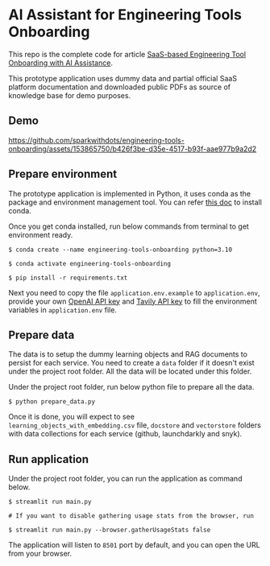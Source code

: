 # AI Assistant for Engineering Tools Onboarding

This repo is the complete code for article [SaaS-based Engineering Tool Onboarding with AI Assistance](https://sparkwithdots.medium.com/saas-based-engineering-tool-onboarding-with-ai-assistance-c34c533224a7).

This prototype application uses dummy data and partial official SaaS platform documentation and downloaded public PDFs as source of knowledge base for demo purposes.

## Demo

https://github.com/sparkwithdots/engineering-tools-onboarding/assets/153865750/b426f3be-d35e-4517-b93f-aae977b9a2d2

## Prepare environment

The prototype application is implemented in Python, it uses conda as the package and environment management tool. You can refer [this doc](https://conda.io/projects/conda/en/latest/user-guide/install/index.html) to install conda.

Once you get conda installed, run below commands from terminal to get environment ready.
```
$ conda create --name engineering-tools-onboarding python=3.10

$ conda activate engineering-tools-onboarding

$ pip install -r requirements.txt
```

Next you need to copy the file `application.env.example` to `application.env`, provide your own [OpenAI API key](https://platform.openai.com/docs/quickstart/step-2-set-up-your-api-key) and [Tavily API key](https://docs.tavily.com/docs/tavily-api/introduction) to fill the environment variables in `application.env` file.

## Prepare data

The data is to setup the dummy learning objects and RAG documents to persist for each service. You need to create a `data` folder if it doesn't exist under the project root folder. All the data will be located under this folder.

Under the project root folder, run below python file to prepare all the data.
```
$ python prepare_data.py
```

Once it is done, you will expect to see `learning_objects_with_embedding.csv` file, `docstore` and `vectorstore` folders with data collections for each service (github, launchdarkly and snyk).

## Run application

Under the project root folder, you can run the application as command below.
```
$ streamlit run main.py

# If you want to disable gathering usage stats from the browser, run

$ streamlit run main.py --browser.gatherUsageStats false
```
The application will listen to `8501` port by default, and you can open the URL from your browser.

